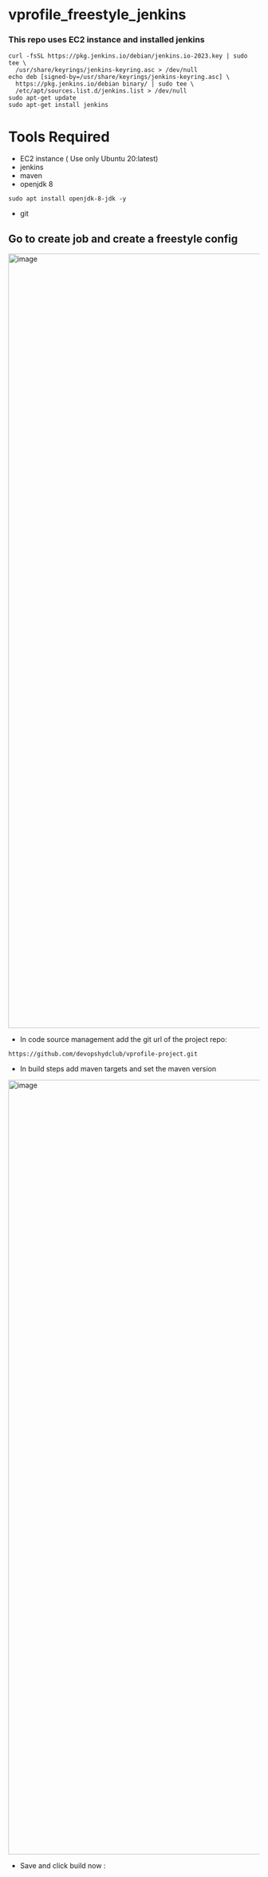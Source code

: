 # vprofile_freestyle_jenkins
### This repo uses EC2 instance and installed jenkins 

```
curl -fsSL https://pkg.jenkins.io/debian/jenkins.io-2023.key | sudo tee \
  /usr/share/keyrings/jenkins-keyring.asc > /dev/null
echo deb [signed-by=/usr/share/keyrings/jenkins-keyring.asc] \
  https://pkg.jenkins.io/debian binary/ | sudo tee \
  /etc/apt/sources.list.d/jenkins.list > /dev/null
sudo apt-get update
sudo apt-get install jenkins
```

# Tools Required 
- EC2 instance ( Use only Ubuntu 20:latest)
- jenkins 
- maven 
- openjdk 8
```
sudo apt install openjdk-8-jdk -y
```
- git

## Go to create job and create a freestyle config

<img width="1552" alt="image" src="https://github.com/Kamalesh-Seervi/vprofile_freestyle_jenkins/assets/107933310/802fb174-7da5-4879-bded-7bba0b5b7c6c">

- In code source management add the git url of the project repo:

```
https://github.com/devopshydclub/vprofile-project.git
```

- In build steps add maven targets and set the maven version

<img width="1552" alt="image" src="https://github.com/Kamalesh-Seervi/vprofile_freestyle_jenkins/assets/107933310/4081bd1d-9b49-4786-8117-3cb7a58705ad">

- Save and click build now :


